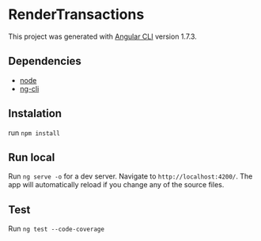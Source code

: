 # RenderTransactions

This project was generated with [Angular CLI](https://github.com/angular/angular-cli) version 1.7.3.

## Dependencies
* [node](https://nodejs.org)
* [ng-cli](https://cli.angular.io/)

## Instalation
run `npm install`

## Run local

Run `ng serve -o` for a dev server. Navigate to `http://localhost:4200/`. The app will automatically reload if you change any of the source files.

## Test

Run `ng test --code-coverage`
